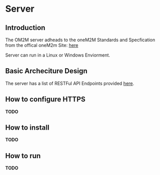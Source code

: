 # Server

## Introduction

The OM2M server adheads to the oneM2M Standards and Specfication from the offical oneM2m Site: [here](http://www.onem2m.org/developers-corner/documentation/getting-started)

Server can run in a Linux or Windows Enviorment.


## Basic Archeciture Design

The server has a list of RESTFul API Endpoints provided [here](https://wiki.eclipse.org/OM2M/one/REST_API). 

## How to configure HTTPS
**TODO**

## How to install

**TODO**

## How to run

**TODO**